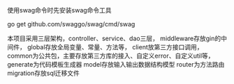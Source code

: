 使用swag命令时先安装swag命令工具

go get github.com/swaggo/swag/cmd/swag

本项目采用三层架构，controller、service、dao三层，
middleware存放gin的中间件，
global存放全局变量、常量、方法等，
client放第三方接口调用，
common为公共包，主要存放第三方库的接入、自定义error、自定义util等，
generate为代码模板生成器
model存放输入输出数据结构模型
router为方法路由
migration存放sql迁移文件
